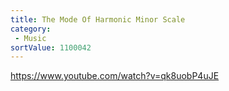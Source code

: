 ```yaml
---
title: The Mode Of Harmonic Minor Scale
category:
 - Music
sortValue: 1100042
---
```


https://www.youtube.com/watch?v=qk8uobP4uJE
